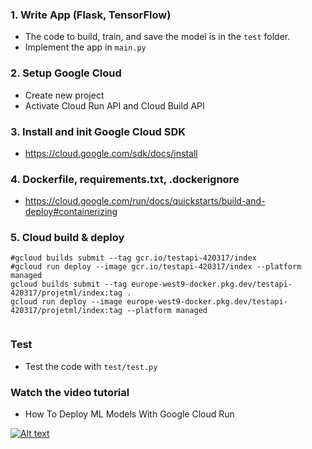 ### 1. Write App (Flask, TensorFlow)
- The code to build, train, and save the model is in the `test` folder.
- Implement the app in `main.py`
### 2. Setup Google Cloud 
- Create new project
- Activate Cloud Run API and Cloud Build API

### 3. Install and init Google Cloud SDK
- https://cloud.google.com/sdk/docs/install

### 4. Dockerfile, requirements.txt, .dockerignore
- https://cloud.google.com/run/docs/quickstarts/build-and-deploy#containerizing

### 5. Cloud build & deploy
```
#gcloud builds submit --tag gcr.io/testapi-420317/index
#gcloud run deploy --image gcr.io/testapi-420317/index --platform managed
gcloud builds submit --tag europe-west9-docker.pkg.dev/testapi-420317/projetml/index:tag .
gcloud run deploy --image europe-west9-docker.pkg.dev/testapi-420317/projetml/index:tag --platform managed


```

### Test
- Test the code with `test/test.py`

### Watch the video tutorial
- How To Deploy ML Models With Google Cloud Run

[![Alt text](https://img.youtube.com/vi/vieoHqt7pxo/hqdefault.jpg)](https://youtu.be/vieoHqt7pxo)
